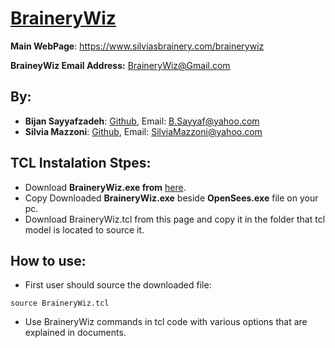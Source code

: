 # [BraineryWiz](https://www.silviasbrainery.com/brainerywiz)

**Main WebPage**: https://www.silviasbrainery.com/brainerywiz

**BraineyWiz Email Address:** <BraineryWiz@Gmail.com>



## By: 

- **Bijan Sayyafzadeh**: [Github](https://github.com/BijanSeif), Email: <B.Sayyaf@yahoo.com>
- **Silvia Mazzoni**: [Github](https://github.com/silviamazzoni), Email: <SilviaMazzoni@yahoo.com>


## TCL Instalation Stpes:
- Download **BraineryWiz.exe from** [here](http://www.bijansayyafzadeh.com/OpenSees/BraineryWizTCL/BraineryWiz.exe).
- Copy Downloaded **BraineryWiz.exe** beside **OpenSees.exe** file on your pc.
- Download BraineryWiz.tcl from this page and copy it in the folder that tcl model is located to source it.

## How to use:
- First user should source the downloaded file: 

```
source BraineryWiz.tcl
```

- Use BraineryWiz commands in tcl code with various options that are explained in documents.

